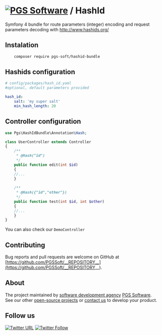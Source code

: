 # [![PGS Software](https://www.pgs-soft.com/pgssoft-logo.png)](https://www.pgs-soft.com) / HashId

Symfony 4 bundle for route parameters (integer) encoding and request parameters decoding with http://www.hashids.org/

## Instalation
```bash
    composer require pgs-soft/hashid-bundle 
```

## Hashids configuration
```yaml
# config/packages/hash_id.yaml
#optional, default parameters provided

hash_id:
    salt: 'my super salt'
    min_hash_length: 20
```

## Controller configuration
```php
use Pgs\HashIdBundle\Annotation\Hash;

class UserController extends Controller
{
    /**
     * @Hash("id")
     */
    public function edit(int $id)
    {
    //...
    }
    
    /**
     * @Hash({"id","other"})
     */
    public function test(int $id, int $other)
    {
    //...
    }
}
```

You can also check our `DemoController`

## Contributing

Bug reports and pull requests are welcome on GitHub at [https://github.com/PGSSoft/__REPOSITORY__](https://github.com/PGSSoft/__REPOSITORY__).


## About

The project maintained by [software development agency](https://www.pgs-soft.com/) [PGS Software](https://www.pgs-soft.com/).
See our other [open-source projects](https://github.com/PGSSoft) or [contact us](https://www.pgs-soft.com/contact-us/) to develop your product.


## Follow us

[![Twitter URL](https://img.shields.io/twitter/url/http/shields.io.svg?style=social)](https://twitter.com/intent/tweet?text=https://github.com/PGSSoft/InAppPurchaseButton)
[![Twitter Follow](https://img.shields.io/twitter/follow/pgssoftware.svg?style=social&label=Follow)](https://twitter.com/pgssoftware)